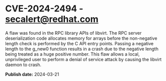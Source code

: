 # CVE-2024-2494 - secalert@redhat.com

A flaw was found in the RPC library APIs of libvirt. The RPC server deserialization code allocates memory for arrays before the non-negative length check is performed by the C API entry points. Passing a negative length to the g_new0 function results in a crash due to the negative length being treated as a huge positive number. This flaw allows a local, unprivileged user to perform a denial of service attack by causing the libvirt daemon to crash.

**Publish date:** 2024-03-21
